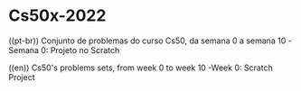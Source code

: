 # Cs50x-2022

((pt-br)) 
Conjunto de problemas do curso Cs50, da semana 0 a semana 10
-Semana 0: Projeto no Scratch



((en)) 
Cs50's problems sets, from week 0 to week 10
-Week 0: Scratch Project
